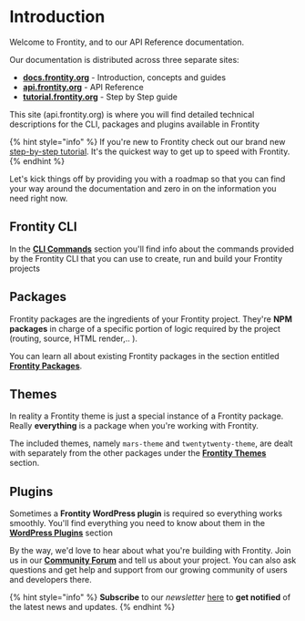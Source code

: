 # Introduction

Welcome to Frontity, and to our API Reference documentation.

Our documentation is distributed across three separate sites:

- [**docs.frontity.org**](https://docs.frontity.org) - Introduction, concepts and guides
- [**api.frontity.org**](https://api.frontity.org) - API Reference
- [**tutorial.frontity.org**](https://tutorial.frontity.org) - Step by Step guide

This site (api.frontity.org) is where you will find detailed technical descriptions for the CLI, packages and plugins available in Frontity

{% hint style="info" %}
If you're new to Frontity check out our brand new [step-by-step tutorial](https://tutorial.frontity.org/). It's the quickest way to get up to speed with Frontity.
{% endhint %}

Let's kick things off by providing you with a roadmap so that you can find your way around the documentation and zero in on the information you need right now.

## Frontity CLI

In the [**CLI Commands**](frontity-cli/) section you'll find info about the commands provided by the Frontity CLI that you can use to create, run and build your Frontity projects

## Packages

Frontity packages are the ingredients of your Frontity project. They're **NPM packages** in charge of a specific portion of logic required by the project \(routing, source, HTML render,.. \).

You can learn all about existing Frontity packages in the section entitled [**Frontity Packages**](frontity-packages/).

## Themes

In reality a Frontity theme is just a special instance of a Frontity package. Really **everything** is a package when you're working with Frontity.

The included themes, namely `mars-theme` and `twentytwenty-theme`, are dealt with separately from the other packages under the [**Frontity Themes**](frontity-themes/) section.

## Plugins

Sometimes a **Frontity WordPress plugin** is required so everything works smoothly. You'll find everything you need to know about them in the [**WordPress Plugins**](frontity-plugins/) section

By the way, we'd love to hear about what you're building with Frontity. Join us in our [**Community Forum**](https://community.frontity.org) and tell us about your project. You can also ask questions and get help and support from our growing community of users and developers there.

{% hint style="info" %}
**Subscribe** to our _newsletter_ [here](https://frontity.org/#newsletter) to **get notified** of the latest news and updates.
{% endhint %}
